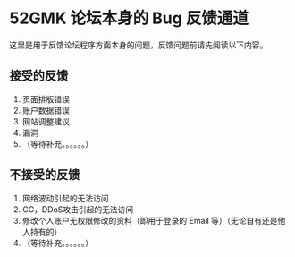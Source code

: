 # 52GMK 论坛本身的 Bug 反馈通道
这里是用于反馈论坛程序方面本身的问题，反馈问题前请先阅读以下内容。

## 接受的反馈

1. 页面排版错误
2. 账户数据错误
3. 网站调整建议
4. 漏洞
5. （等待补充。。。。。。）

## 不接受的反馈

1. 网络波动引起的无法访问
2. CC，DDoS攻击引起的无法访问
3. 修改个人账户无权限修改的资料（即用于登录的 Email 等）（无论自有还是他人持有的）
4. （等待补充。。。。。。）
